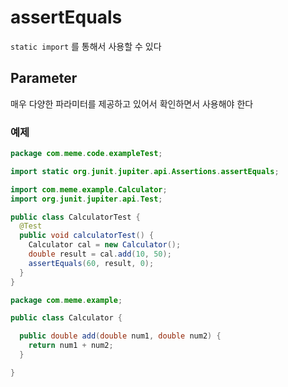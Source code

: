 # assertEquals

`static import` 를 통해서 사용할 수 있다

## Parameter

매우 다양한 파라미터를 제공하고 있어서 확인하면서 사용해야 한다

### 예제

```java
package com.meme.code.exampleTest;

import static org.junit.jupiter.api.Assertions.assertEquals;

import com.meme.example.Calculator;
import org.junit.jupiter.api.Test;

public class CalculatorTest {
  @Test
  public void calculatorTest() {
    Calculator cal = new Calculator();
    double result = cal.add(10, 50);
    assertEquals(60, result, 0);
  }
}
```

```java
package com.meme.example;

public class Calculator {

  public double add(double num1, double num2) {
    return num1 + num2;
  }

}
```